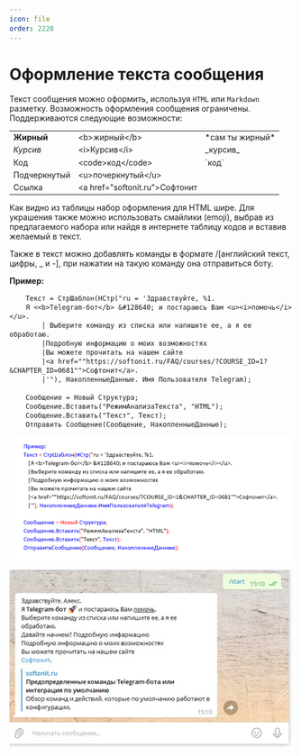 ```yaml
---
icon: file   
order: 2220
---
```


# Оформление текста сообщения

Текст сообщения можно оформить, используя `HTML` или `Markdown` разметку. Возможность оформления сообщения ограничены. Поддерживаются следующие возможности:

|                     |                                   |                   |
|:--------------------|:----------------------------------|:------------------|
|**Жирный**           |\<b>жирный\</b>                    |\*сам ты жирный*   |
|*Курсив*             |\<i>Курсив\</i>                    |\_курсив_          |
|Код                  |\<code>код\</code>                 |\`код`             |
|Подчеркнутый         |\<u>почеркнутый\</u>               |                   |
|Ссылка               |\<a href="softonit.ru">Софтонит</a>|                   |

 Как видно из таблицы набор оформления для HTML шире. Для украшения также можно использовать смайлики (emoji), выбрав из предлагаемого набора или найдя в интернете таблицу кодов и вставив желаемый в текст.

Также в текст можно добавлять команды в формате /[английский текст, цифры, _ и -], при нажатии на такую команду она отправиться боту.

**Пример:**
```1c
    Текст = СтрШаблон(НСтр("ru = 'Здравствуйте, %1.
    Я <<b>Telegram-бот</b> &#128640; и постараюсь Вам <u><i>помочь</i></u>.
        | Выберите команду из списка или напишите ее, а я ее обработаю.
        |Подробную информацию о моих возможностях
        |Вы можете прочитать на нашем сайте
        |<a href=""https://softonit.ru/FAQ/courses/?COURSE_ID=1?&CHAPTER_ID=0681"">Софтонит</a>.
        |'"), НакопленныеДанные. Имя Пользователя Telegram);

    Сообщение = Новый Структура;
    Сообщение.Вставить("РежимАнализаТекста", "HTML"); 
    Сообщение.Вставить("Текст", Текст);
    Отправить Сообщение(Сообщение, НакопленныеДанные);
```
![Создание шаблона](static/02_ОформлениеТекстаСообщения.png)

![Телеграм бот проверка](static/03_ОформлениеТекстаСообщения.jpg)